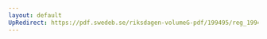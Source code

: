 ```yaml
---
layout: default
UpRedirect: https://pdf.swedeb.se/riksdagen-volumeG-pdf/199495/reg_199495/reg_199495_0169.pdf
---
```

